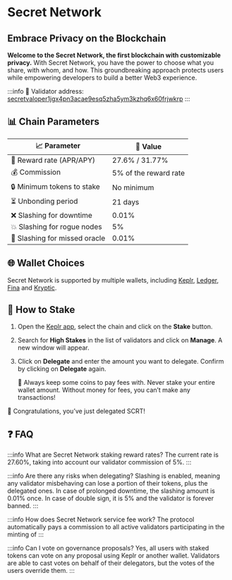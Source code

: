# Secret Network

## Embrace Privacy on the Blockchain

**Welcome to the Secret Network, the first blockchain with customizable privacy.** With Secret Network, you have the power to choose what you share, with whom, and how. This groundbreaking approach protects users while empowering developers to build a better Web3 experience.

:::info
🔐 Validator address: <a href="https://ping.pub/secret/staking/secretvaloper1jgx4pn3acae9esq5zha5ym3kzhq6x60frjwkrp" target="_blank" rel="noopener noreferrer">secretvaloper1jgx4pn3acae9esq5zha5ym3kzhq6x60frjwkrp</a>
:::

## 📊 Chain Parameters

| 📈 Parameter                  | 🎯 Value              |
|-------------------------------|-----------------------|
| 🎁 Reward rate (APR/APY)      | 27.6% / 31.77%        |
| 💰 Commission                 | 5% of the reward rate |
| 🔒 Minimum tokens to stake    | No minimum            |
| ⏳ Unbonding period            | 21 days               |
| ❌ Slashing for downtime       | 0.01%                 |
| 💥 Slashing for rogue nodes   | 5%                    |
| 🚫 Slashing for missed oracle | 0.01%                 |

## 🌐 Wallet Choices

Secret Network is supported by multiple wallets, including <a href="https://wallet.keplr.app/" target="_blank" rel="noopener noreferrer">Keplr</a>, <a href="https://www.ledger.com" target="_blank" rel="noopener noreferrer">Ledger</a>, <a href="https://fina.cash" target="_blank" rel="noopener noreferrer">Fina</a> and <a href="https://kryptic.io" target="_blank" rel="noopener noreferrer">Kryptic</a>.

## 🏁 How to Stake

1. Open the <a href="https://wallet.keplr.app/chains/secret-network" target="_blank" rel="noopener noreferrer">Keplr app</a>, select the chain and click on the **Stake** button.

2. Search for **High Stakes** in the list of validators and click on **Manage**. A new window will appear.

3. Click on **Delegate** and enter the amount you want to delegate. Confirm by clicking on **Delegate** again.

   🚨 Always keep some coins to pay fees with. Never stake your entire wallet amount. Without money for fees, you can’t make any transactions!

🎉 Congratulations, you’ve just delegated SCRT!

## ❓ FAQ

:::info What are Secret Network staking reward rates?
The current rate is 27.60%, taking into account our validator commission of 5%.
:::

:::info Are there any risks when delegating?
Slashing is enabled, meaning any validator misbehaving can lose a portion of their tokens, plus the delegated ones.
In case of prolonged downtime, the slashing amount is 0.01% once. In case of double sign, it is 5% and the validator is forever banned.
:::

:::info How does Secret Network service fee work?
The protocol automatically pays a commission to all active validators participating in the minting of
:::

:::info Can I vote on governance proposals?
Yes, all users with staked tokens can vote on any proposal using Keplr or another wallet.
Validators are able to cast votes on behalf of their delegators, but the votes of the users override them.
:::
